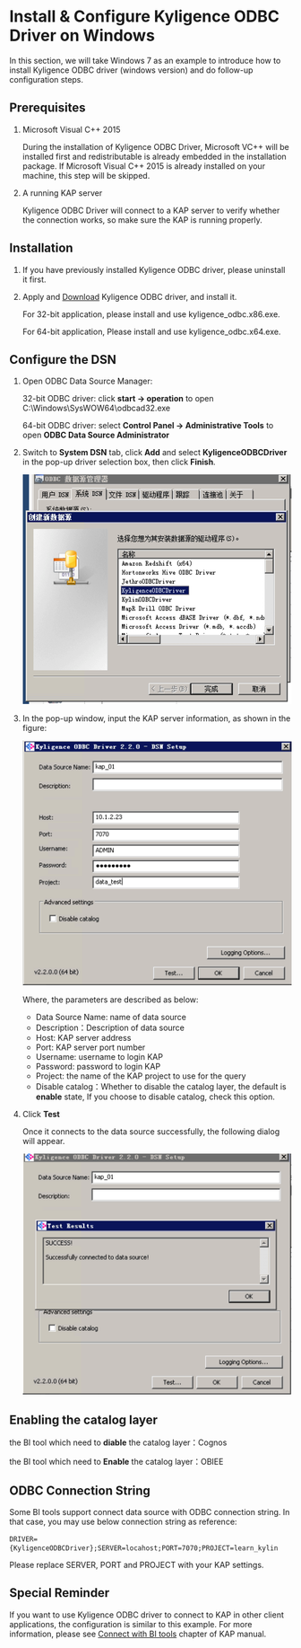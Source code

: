 # Install & Configure Kyligence ODBC Driver on Windows

In this section, we will take Windows 7 as an example to introduce how to install Kyligence ODBC driver (windows version) and do follow-up configuration steps. 

## Prerequisites

1. Microsoft Visual C++ 2015

   During the installation of Kyligence ODBC Driver, Microsoft VC++ will be installed first and redistributable is already embedded in the installation package. If Microsoft Visual C++ 2015 is already installed on your machine, this step will be skipped.

2. A running KAP server

   Kyligence ODBC Driver will connect to a KAP server to verify whether the connection works, so make sure the KAP is running properly.

## Installation

1. If you have previously installed Kyligence ODBC driver, please uninstall it first.

2. Apply and [Download](http://account.kyligence.io) Kyligence ODBC driver, and install it.

   For 32-bit application, please install and use kyligence_odbc.x86.exe.

   For 64-bit application, Please install and use kyligence_odbc.x64.exe.

## Configure the DSN

1. Open ODBC Data Source Manager:

   32-bit ODBC driver: click **start -> operation** to open C:\Windows\SysWOW64\odbcad32.exe

   64-bit ODBC driver: select **Control Panel -> Administrative Tools** to open **ODBC Data Source Administrator**

2. Switch to **System DSN** tab, click **Add** and select **KyligenceODBCDriver** in the pop-up driver selection box, then click **Finish**.

   ![Add Kyligence ODBC Driver](images/01.png)

3. In the pop-up window, input the KAP server information, as shown in the figure:

    ![DSN setting](images/02.png)

   Where, the parameters are described as below: 

   * Data Source Name: name of data source
   * Description：Description of data source
   * Host: KAP server address
   * Port: KAP server port number
   * Username: username to login KAP
   * Password: password to login KAP 
   * Project: the name of the KAP project to use for the query
   * Disable catalog：Whether to disable the catalog layer, the default is **enable** state, If you choose to disable catalog, check this option.

4. Click **Test**

   Once it connects to the data source successfully, the following dialog will appear.

   ![Connect Successfully](images/03.png)

## Enabling the catalog layer

   the BI tool which need to **diable** the catalog layer：Cognos

   the BI tool which need to **Enable** the catalog layer：OBIEE

## ODBC Connection String

Some BI tools support connect data source with ODBC connection string. In that case, you may use below connection string as reference:

```
DRIVER={KyligenceODBCDriver};SERVER=locahost;PORT=7070;PROJECT=learn_kylin
```

Please replace SERVER, PORT and PROJECT with your KAP settings.

## Special Reminder

If you want to use Kyligence ODBC driver to connect to KAP in other client applications, the configuration is similar to this example. For more information, please see [Connect with BI tools](../integration/README.md) chapter of KAP manual.
